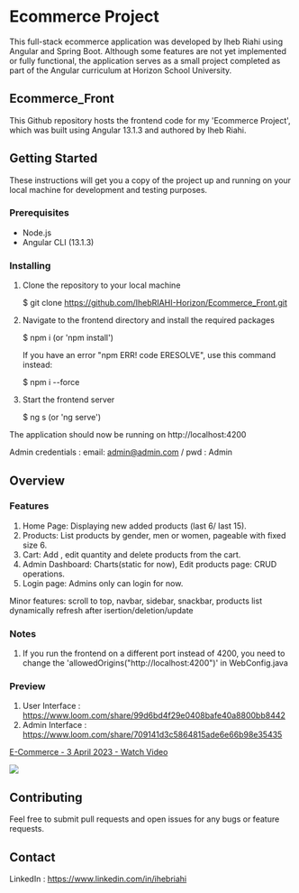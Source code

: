 # Ecommerce Project

This full-stack ecommerce application was developed by Iheb Riahi using Angular and Spring Boot.
Although some features are not yet implemented or fully functional, the application serves as a small project completed as part of the Angular curriculum at Horizon School University.

## Ecommerce_Front
This Github repository hosts the frontend code for my 'Ecommerce Project', which was built using Angular 13.1.3 and authored by Iheb Riahi.

## Getting Started

These instructions will get you a copy of the project up and running on your local machine for development and testing purposes.

### Prerequisites

- Node.js
- Angular CLI (13.1.3)

### Installing

1. Clone the repository to your local machine

    $ git clone https://github.com/IhebRIAHI-Horizon/Ecommerce_Front.git


2. Navigate to the frontend directory and install the required packages

    $ npm i (or 'npm install')

    If you have an error "npm ERR! code ERESOLVE", use this command instead:

    $ npm i --force

3. Start the frontend server

    $ ng s (or 'ng serve')

The application should now be running on http://localhost:4200

Admin credentials : email: admin@admin.com / pwd : Admin

## Overview

### Features

1. Home Page: Displaying new added products (last 6/ last 15).
2. Products: List products by gender, men or women, pageable with fixed size 6.
3. Cart: Add , edit quantity and delete products from the cart.
4. Admin Dashboard: Charts(static for now), Edit products page: CRUD operations.
5. Login page: Admins only can login for now.

Minor features: scroll to top, navbar, sidebar, snackbar, products list dynamically refresh after isertion/deletion/update

### Notes

1. If you run the frontend on a different port instead of 4200, you need to change the 'allowedOrigins("http://localhost:4200")' in WebConfig.java

### Preview

1. User Interface : https://www.loom.com/share/99d6bd4f29e0408bafe40a8800bb8442
2. Admin Interface : https://www.loom.com/share/709141d3c5864815ade6e66b98e35435

<a href="https://www.loom.com/share/99d6bd4f29e0408bafe40a8800bb8442">
    <p>E-Commerce - 3 April 2023 - Watch Video</p>
    <img style="max-width:300px;" src="https://cdn.loom.com/sessions/thumbnails/99d6bd4f29e0408bafe40a8800bb8442-with-play.gif">
  </a>

  
## Contributing

Feel free to submit pull requests and open issues for any bugs or feature requests.

## Contact

LinkedIn : https://www.linkedin.com/in/ihebriahi
